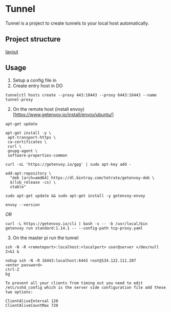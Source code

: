# Tunnel 

Tunnel is a project to create tunnels to your local host automatically.

## Project structure

[layout](https://github.com/golang-standards/project-layout)

## Usage

1. Setup a config file in 
1. Create entry host in DO
```shell script
tunnelctl hosts create --proxy 443:10443 --proxy 6443:16443 --name tunnel-proxy
```

2. On the remote host (install envoy)[https://www.getenvoy.io/install/envoy/ubuntu/]

`apt-get update`

```
apt-get install -y \
 apt-transport-https \
 ca-certificates \
 curl \
 gnupg-agent \
 software-properties-common
```

`curl -sL 'https://getenvoy.io/gpg' | sudo apt-key add -`

```shell script
add-apt-repository \
  "deb [arch=amd64] https://dl.bintray.com/tetrate/getenvoy-deb \
  $(lsb_release -cs) \
  stable"
```

`sudo apt-get update && sudo apt-get install -y getenvoy-envoy`

`envoy --version`

*OR*

```shell script
curl -L https://getenvoy.io/cli | bash -s -- -b /usr/local/bin
getenvoy run standard:1.14.1 -- --config-path tcp-proxy.yaml
```

3. On the master pi run the tunnel

`ssh -N -R <remoteport>:localhost:<localport> user@server >/dev/null 2>&1 &`

```shell script
nohup ssh -N -R 16443:localhost:6443 root@134.122.111.207
<enter password>
ctrl-Z
bg
```

```
To prevent all your clients from timing out you need to edit /etc/sshd_config which is the server side configuration file add these two options:

ClientAliveInterval 120
ClientAliveCountMax 720
```